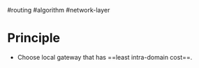 #routing #algorithm #network-layer 
# Principle
- Choose local gateway that has ==least intra-domain cost==.